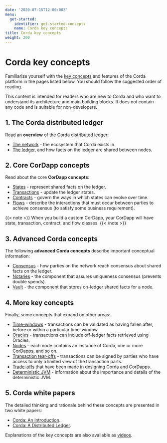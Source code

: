 ```yaml
---
date: '2020-07-15T12:00:00Z'
menu:
  get-started:
    identifier: get-started-concepts
    name: Corda key concepts
title: Corda key concepts
weight: 200
---
```


# Corda key concepts

Familiarize yourself with the [key concepts](../../en/platform/corda/4.10/community/key-concepts.md) and features of the Corda platform in the pages listed below. You should follow the suggested order of reading.

This content is intended for readers who are new to Corda and who want to understand its architecture and main building blocks. It does not contain any code and is suitable for non-developers.

## 1. The Corda distributed ledger

Read an **overview** of the Corda distributed ledger:

* [The network](../../en/platform/corda/4.10/community/key-concepts-ecosystem.md) - the ecosystem that Corda exists in.
* [The ledger](../../en/platform/corda/4.10/community/key-concepts-ledger.md), and how facts on the ledger are shared between nodes.

## 2. Core CorDapp concepts

Read about the core **CorDapp concepts**:

* [States](../../en/platform/corda/4.10/community/key-concepts-states.md) - represent shared facts on the ledger.
* [Transactions](../../en/platform/corda/4.10/community/key-concepts-transactions.md) - update the ledger states.
* [Contracts](../../en/platform/corda/4.10/community/key-concepts-contracts.md) - govern the ways in which states can evolve over time.
* [Flows](../../en/platform/corda/4.10/community/key-concepts-flows.md) - describe the interactions that must occur between parties to achieve consensus (to satisfy some business requirement).

{{< note >}}
When you build a custom CorDapp, your CorDapp will have state, transaction, contract, and flow classes.
{{< /note >}}

## 3. Advanced Corda concepts

The following **advanced Corda concepts** describe important conceptual information:

* [Consensus](../../en/platform/corda/4.10/community/key-concepts-consensus.md) - how parties on the network reach consensus about shared facts on the ledger.
* [Notaries](../../en/platform/corda/4.10/community/key-concepts-notaries.md) - the component that assures uniqueness consensus (prevents double spends).
* [Vault](../../en/platform/corda/4.10/community/key-concepts-vault.md) - the component that stores on-ledger shared facts for a node.

## 4. More key concepts

Finally, some concepts that expand on other areas:

* [Time-windows](../../en/platform/corda/4.10/community/key-concepts-time-windows.md) - transactions can be validated as having fallen after, before or within a particular time-window.
* [Oracles](../../en/platform/corda/4.10/community/key-concepts-oracles.md) - transactions can include off-ledger facts retrieved using Oracles.
* [Nodes](../../en/platform/corda/4.10/community/key-concepts-node.md) - each node contains an instance of Corda, one or more CorDapps, and so on.
* [Transaction tear-offs](../../en/platform/corda/4.10/community/key-concepts-tearoffs.md) - transactions can be signed by parties who have access to only a limited view of the transaction parts.
* [Trade-offs](../../en/platform/corda/4.10/community/key-concepts-tradeoffs.md) that have been made in designing Corda and CorDapps.
* [Deterministic JVM](../../en/platform/corda/4.10/community/key-concepts-djvm.md) - information about the importance and details of the deterministic JVM.

## 5. Corda white papers

The detailed thinking and rationale behind these concepts are presented in two white papers:

* [Corda: An Introduction](https://www.r3.com/white-papers/the-corda-platform-an-introduction-whitepaper/).
* [Corda: A Distributed Ledger](https://www.r3.com/white-papers/corda-technical-whitepaper/).

Explanations of the key concepts are also available as [videos](https://vimeo.com/album/4555732/).
